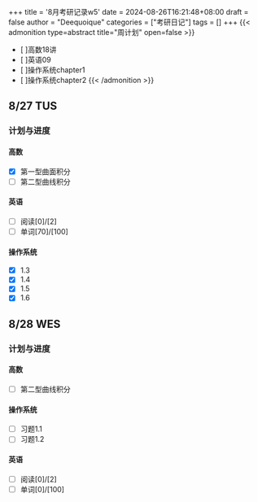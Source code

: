 +++
title = '8月考研记录w5'
date = 2024-08-26T16:21:48+08:00
draft = false
author = "Deequoique"
categories = ["考研日记"]
tags = []
+++
{{< admonition type=abstract title="周计划" open=false >}}
- [ ]高数18讲
- [ ]英语09
- [ ]操作系统chapter1
- [ ]操作系统chapter2
{{< /admonition >}}

## 8/27 TUS
### 计划与进度
#### 高数
- [x] 第一型曲面积分
- [ ] 第二型曲线积分
#### 英语
- [ ] 阅读[0]/[2]
- [ ] 单词[70]/[100]
#### 操作系统
- [x] 1.3
- [x] 1.4
- [x] 1.5
- [x] 1.6

## 8/28 WES
### 计划与进度
#### 高数
- [ ] 第二型曲线积分
#### 操作系统
- [ ] 习题1.1
- [ ] 习题1.2
#### 英语
- [ ] 阅读[0]/[2]
- [ ] 单词[0]/[100]